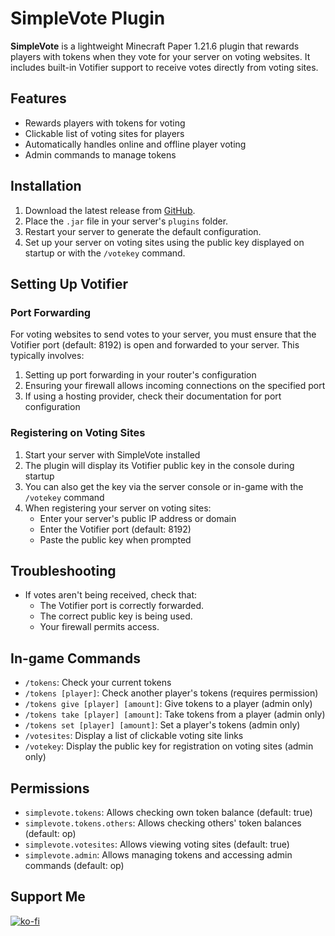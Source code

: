 # SimpleVote Plugin

**SimpleVote** is a lightweight Minecraft Paper 1.21.6 plugin that rewards players with tokens when they vote for your server on voting websites. It includes built-in Votifier support to receive votes directly from voting sites.

## Features
- Rewards players with tokens for voting
- Clickable list of voting sites for players
- Automatically handles online and offline player voting
- Admin commands to manage tokens

## Installation
1. Download the latest release from [GitHub](https://github.com/Jelly-Pudding/SimpleVote/releases/latest).
2. Place the `.jar` file in your server's `plugins` folder.
3. Restart your server to generate the default configuration.
4. Set up your server on voting sites using the public key displayed on startup or with the `/votekey` command.

## Setting Up Votifier

### Port Forwarding
For voting websites to send votes to your server, you must ensure that the Votifier port (default: 8192) is open and forwarded to your server. This typically involves:

1. Setting up port forwarding in your router's configuration
2. Ensuring your firewall allows incoming connections on the specified port
3. If using a hosting provider, check their documentation for port configuration

### Registering on Voting Sites
1. Start your server with SimpleVote installed
2. The plugin will display its Votifier public key in the console during startup
3. You can also get the key via the server console or in-game with the `/votekey` command
4. When registering your server on voting sites:
   - Enter your server's public IP address or domain
   - Enter the Votifier port (default: 8192)
   - Paste the public key when prompted

## Troubleshooting
- If votes aren't being received, check that:
  - The Votifier port is correctly forwarded.
  - The correct public key is being used.
  - Your firewall permits access.

## In-game Commands
- `/tokens`: Check your current tokens
- `/tokens [player]`: Check another player's tokens (requires permission)
- `/tokens give [player] [amount]`: Give tokens to a player (admin only)
- `/tokens take [player] [amount]`: Take tokens from a player (admin only)
- `/tokens set [player] [amount]`: Set a player's tokens (admin only)
- `/votesites`: Display a list of clickable voting site links
- `/votekey`: Display the public key for registration on voting sites (admin only)

## Permissions
- `simplevote.tokens`: Allows checking own token balance (default: true)
- `simplevote.tokens.others`: Allows checking others' token balances (default: op)
- `simplevote.votesites`: Allows viewing voting sites (default: true)
- `simplevote.admin`: Allows managing tokens and accessing admin commands (default: op)

## Support Me
[![ko-fi](https://ko-fi.com/img/githubbutton_sm.svg)](https://ko-fi.com/K3K715TC1R)